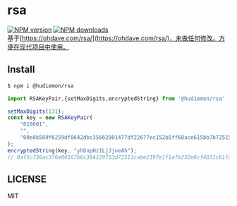 # rsa

[![NPM version](https://img.shields.io/npm/v/rsa.svg?style=flat)](https://npmjs.org/package/@hudiemon/rsa)
[![NPM downloads](http://img.shields.io/npm/dm/rsa.svg?style=flat)](https://npmjs.org/package/@hudiemon/rsa)   
基于[https://ohdave.com/rsa/](https://ohdave.com/rsa/)，未做任何修改。方便在现代项目中使用。
## Install

```bash
$ npm i @hudiemon/rsa
```

```javascript
import RSAKeyPair,{setMaxDigits,encryptedString} from '@hudiemon/rsa'

setMaxDigits(131);
const key = new RSAKeyPair(
    "010001",
    "", 
    "00e0b509f6259df8642dbc35662901477df22677ec152b5ff68ace615bb7b725152b3ab17a876aea8a5aa76d2e417629ec4ee341f56135fccf695280104e0312ecbda92557c93870114af6c9d05c4f7f0c3685b7a46bee255932575cce10b424d813cfe4875d3e82047b97ddef52741d546b8e289dc6935b3ece0462db0a22b8e7"
);
encryptedString(key, "yhDnpHz1LjJjoeAh");
// 0af5c736ac376e04167b6c394129733d72511cabe2197e1f1afb232e8cf4031cb1fa59af6a64e0cd789b86ca319777114280f961fde1ac9e7779db263a654e38c94ebff223a13a80c42fd025a5f3b1e003828029efa8ff871cec27a5b9acc499697812773cb588746d007d3ad16c8636e3c6e8cdcf97c048b0e4bb20d1aa4d3e
```

## LICENSE

MIT
